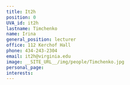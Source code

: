 ```yaml
---
title: It2h
position: 0
UVA_id: it2h
lastname: Timchenko
name: Irina
general_position: lecturer
office: 112 Kerchof Hall
phone: 434-243-2304
email: it2h@virginia.edu
image: __SITE_URL__/img/people/Timchenko.jpg
personal_page: 
interests: 
---
```


